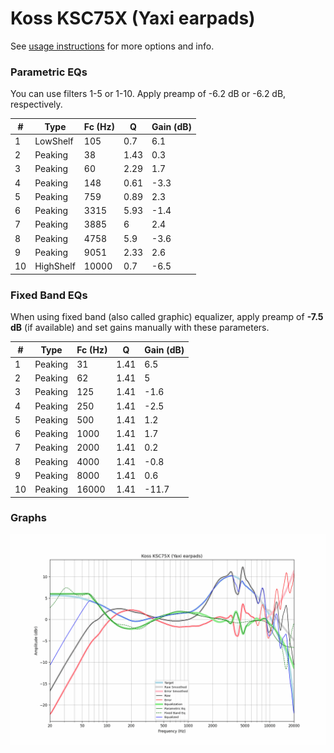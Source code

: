 # Koss KSC75X (Yaxi earpads)
See [usage instructions](https://github.com/jaakkopasanen/AutoEq#usage) for more options and info.

### Parametric EQs
You can use filters 1-5 or 1-10. Apply preamp of -6.2 dB or -6.2 dB, respectively.

|   # | Type      |   Fc (Hz) |    Q |   Gain (dB) |
|-----|-----------|-----------|------|-------------|
|   1 | LowShelf  |       105 | 0.7  |         6.1 |
|   2 | Peaking   |        38 | 1.43 |         0.3 |
|   3 | Peaking   |        60 | 2.29 |         1.7 |
|   4 | Peaking   |       148 | 0.61 |        -3.3 |
|   5 | Peaking   |       759 | 0.89 |         2.3 |
|   6 | Peaking   |      3315 | 5.93 |        -1.4 |
|   7 | Peaking   |      3885 | 6    |         2.4 |
|   8 | Peaking   |      4758 | 5.9  |        -3.6 |
|   9 | Peaking   |      9051 | 2.33 |         2.6 |
|  10 | HighShelf |     10000 | 0.7  |        -6.5 |

### Fixed Band EQs
When using fixed band (also called graphic) equalizer, apply preamp of **-7.5 dB** (if available) and set gains manually with these parameters.

|   # | Type    |   Fc (Hz) |    Q |   Gain (dB) |
|-----|---------|-----------|------|-------------|
|   1 | Peaking |        31 | 1.41 |         6.5 |
|   2 | Peaking |        62 | 1.41 |         5   |
|   3 | Peaking |       125 | 1.41 |        -1.6 |
|   4 | Peaking |       250 | 1.41 |        -2.5 |
|   5 | Peaking |       500 | 1.41 |         1.2 |
|   6 | Peaking |      1000 | 1.41 |         1.7 |
|   7 | Peaking |      2000 | 1.41 |         0.2 |
|   8 | Peaking |      4000 | 1.41 |        -0.8 |
|   9 | Peaking |      8000 | 1.41 |         0.6 |
|  10 | Peaking |     16000 | 1.41 |       -11.7 |

### Graphs
![](./Koss%20KSC75X%20(Yaxi%20earpads).png)
